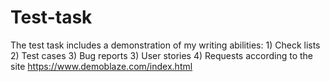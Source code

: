 # Test-task
The test task includes a demonstration of my writing abilities: 1) Check lists 2) Test cases 3) Bug reports 3) User stories 4) Requests according to the site https://www.demoblaze.com/index.html
